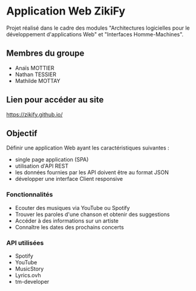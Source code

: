 # Application Web ZikiFy 

Projet réalisé dans le cadre des modules "Architectures logicielles pour le développement d'applications Web" et "Interfaces Homme-Machines".

## Membres du groupe 
* Anaïs MOTTIER 
* Nathan TESSIER 
* Mathilde MOTTAY 

## Lien pour accéder au site 
https://zikify.github.io/

## Objectif 
Définir une application Web ayant les caractéristiques suivantes :
* single page application (SPA)
* utilisation d'API REST
* les données fournies par les API doivent être au format JSON
* développer une interface Client responsive

### Fonctionnalités 
* Ecouter des musiques via YouTube ou Spotify 
* Trouver les paroles d'une chanson et obtenir des suggestions 
* Accéder à des informations sur un artiste 
* Connaître les dates des prochains concerts  

### API utilisées 
* Spotify 
* YouTube 
* MusicStory 
* Lyrics.ovh
* tm-developer
